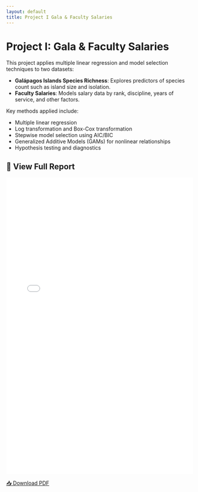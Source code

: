 ```yaml
---
layout: default
title: Project I Gala & Faculty Salaries
---
```


# Project I: Gala & Faculty Salaries

This project applies multiple linear regression and model selection techniques to two datasets:

- **Galápagos Islands Species Richness**: Explores predictors of species count such as island size and isolation.
- **Faculty Salaries**: Models salary data by rank, discipline, years of service, and other factors.

Key methods applied include:

- Multiple linear regression
- Log transformation and Box-Cox transformation
- Stepwise model selection using AIC/BIC
- Generalized Additive Models (GAMs) for nonlinear relationships
- Hypothesis testing and diagnostics

## 📄 View Full Report

<iframe src="/pdfs/DSA8020_RProject1_Sliger_Meredith.pdf" width="100%" height="800px" style="border: none;"></iframe>

[📥 Download PDF](/pdfs/DSA8020_RProject1_Sliger_Meredith.pdf)
